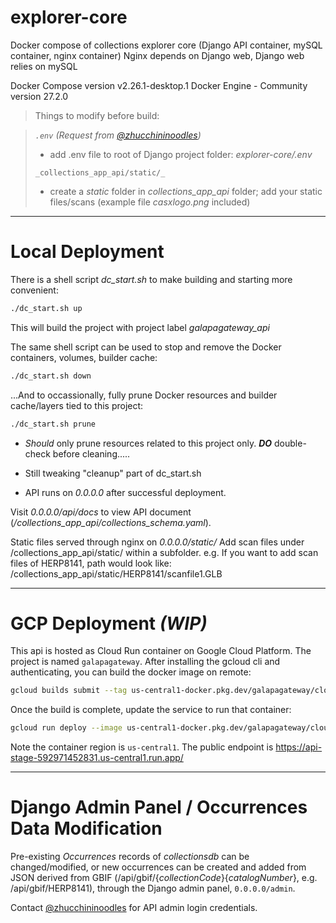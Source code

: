 # explorer-core
Docker compose of collections explorer core (Django API container, mySQL container, nginx container)
Nginx depends on Django web, Django web relies on mySQL

Docker Compose version v2.26.1-desktop.1
Docker Engine - Community version 27.2.0


>Things to modify before build:

>_`.env` (Request from [@zhucchininoodles](https://github.com/zhucchininoodles))_
>- add .env file to root of Django project folder: _explorer-core/.env_
>
>`_collections_app_api/static/_`
>- create a _static_ folder in _collections_app_api_ folder; add your static files/scans (example file _casxlogo.png_ included)

---
# Local Deployment
There is a shell script _dc_start.sh_ to make building and starting more convenient:
```bash
./dc_start.sh up
``` 
This will build the project with project label _galapagateway_api_

The same shell script can be used to stop and remove the Docker containers, volumes, builder cache:
```bash
./dc_start.sh down
```

...And to occassionally, fully prune Docker resources and builder cache/layers tied to this project:
```bash
./dc_start.sh prune
```
* _Should_ only prune resources related to this project only. ***DO*** double-check before cleaning.....
* Still tweaking "cleanup" part of dc_start.sh

* API runs on _0.0.0.0_ after successful deployment.

Visit _0.0.0.0/api/docs_ to view API document (_/collections_app_api/collections_schema.yaml_).

Static files served through nginx on _0.0.0.0/static/_
Add scan files under /collections_app_api/static/ within a subfolder. e.g. If you want to add scan files of HERP8141, path would look like: /collections_app_api/static/HERP8141/scanfile1.GLB  

---

# GCP Deployment *(WIP)*
 
This api is hosted as Cloud Run container on Google Cloud Platform. The project is named `galapagateway`.
After installing the gcloud cli and authenticating, you can build the docker image on remote:
```bash
gcloud builds submit --tag us-central1-docker.pkg.dev/galapagateway/cloud-run-source-deploy/api --project galapagateway .
```

Once the build is complete, update the service to run that container:
```bash
gcloud run deploy --image us-central1-docker.pkg.dev/galapagateway/cloud-run-source-deploy/api:latest --project galapagateway --region us-central1 api-stage
```

Note the container region is `us-central1`. The public endpoint is https://api-stage-592971452831.us-central1.run.app/

----

# Django Admin Panel / Occurrences Data Modification
Pre-existing _Occurrences_ records of _collectionsdb_ can be changed/modified, or new occurrences can be created and added from JSON derived from GBIF (/api/gbif/{_collectionCode_}{_catalogNumber_}, e.g. /api/gbif/HERP8141), through the Django admin panel, `0.0.0.0/admin`. 

Contact [@zhucchininoodles](https://github.com/zhucchininoodles) for API admin login credentials.
